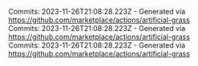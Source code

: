 Commits: 2023-11-26T21:08:28.223Z - Generated via https://github.com/marketplace/actions/artificial-grass
<br>
Commits: 2023-11-26T21:08:28.223Z - Generated via https://github.com/marketplace/actions/artificial-grass
<br>
Commits: 2023-11-26T21:08:28.223Z - Generated via https://github.com/marketplace/actions/artificial-grass
<br>
